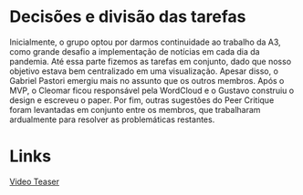 # Decisões e divisão das tarefas

Inicialmente, o grupo optou por darmos continuidade ao trabalho da A3, como grande desafio a implementação de notícias em cada dia da pandemia. Até essa parte fizemos as tarefas em conjunto, dado que nosso objetivo estava bem centralizado em uma visualização. Apesar disso, o Gabriel Pastori emergiu mais no assunto que os outros membros. Após o MVP, o Cleomar ficou responsável pela WordCloud e o Gustavo construiu o design e escreveu o paper. Por fim, outras sugestões do Peer Critique foram levantadas em conjunto entre os membros, que trabalharam ardualmente para resolver as problemáticas restantes. 

# Links

[Video Teaser]([https://exemplo.com/](https://youtu.be/tCh_8fDtL8Y))
